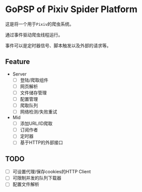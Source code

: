 # GoPSP of Pixiv Spider Platform

这是将一个用于`Pixiv`的爬虫系统。

通过事件驱动爬虫线程运行。

事件可以是定时器信号、脚本触发以及外部的请求等。

## Feature

- Server
  - [ ] 登陆/爬取组件
  - [ ] 网页解析
  - [ ] 文件储存管理
  - [ ] 配置管理
  - [ ] 爬取队列
  - [ ] 网络检测/失败重试
- Mid
  - [ ] 添加URL/ID爬取
  - [ ] 订阅作者
  - [ ] 定时器
  - [ ] 基于HTTP的外部接口

## TODO

- [ ] 可设置代理/保存cookies的HTTP Client
- [ ] 可限制并发的队列下载器
- [ ] 配置文件解析